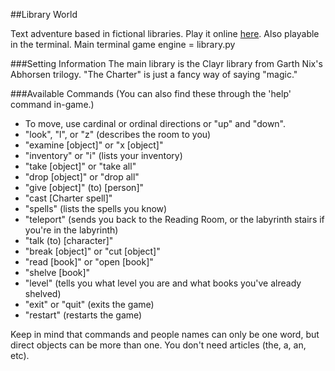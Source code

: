 ##Library World

Text adventure based in fictional libraries. Play it online [here](http://library-world.herokuapp.com/). Also playable in the terminal. Main terminal game engine = library.py

###Setting Information
The main library is the Clayr library from Garth Nix's Abhorsen trilogy. "The Charter" is just a fancy way of saying "magic."

###Available Commands
(You can also find these through the 'help' command in-game.)

* To move, use cardinal or ordinal directions or "up" and "down".
* "look", "l", or "z" (describes the room to you)
* "examine [object]" or "x [object]"
* "inventory" or "i" (lists your inventory)
* "take [object]" or "take all"
* "drop [object]" or "drop all"
* "give [object]" (to) [person]"
* "cast [Charter spell]"
* "spells" (lists the spells you know)
* "teleport" (sends you back to the Reading Room, or the labyrinth stairs if
    you're in the labyrinth)
* "talk (to) [character]"
* "break [object]" or "cut [object]"
* "read [book]" or "open [book]"
* "shelve [book]"
* "level" (tells you what level you are and what books you've already shelved)
* "exit" or "quit" (exits the game)
* "restart" (restarts the game)

Keep in mind that commands and people names can only be one word, but
direct objects can be more than one. You don't need articles (the, a, an, etc).
